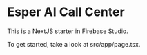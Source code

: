 # Esper AI Call Center

This is a NextJS starter in Firebase Studio.

To get started, take a look at src/app/page.tsx.
